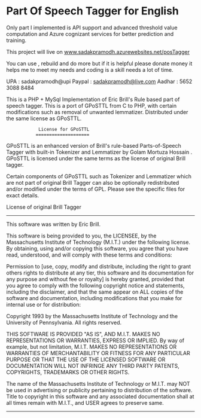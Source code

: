 # Part Of Speech Tagger for English

Only part I implemented is API support and advanced threshold value computation and Azure cognizant services for better prediction and training.

This project will live on www.sadakpramodh.azurewebsites.net/posTagger

You can use , rebuild and do more but if it is helpful please donate money it helps me to meet my needs and coding is a skill needs a lot of time.

UPA : sadakpramodh@upi
Paypal : sadakpramodh@live.com
Aadhar : 5652 3088 8484


This is a PHP + MySql Implementation of Eric Brill's Rule based part of speech tagger. This is a port of GPoSTTL from C to PHP, with certain modifications such as removal of unwanted lemmatizer. Distributed under the same license as GPoSTTL.


                License for GPoSTTL
               ====================

GPoSTTL is an enhanced version of Brill's rule-based Parts-of-Speech
Tagger with built-in Tokenizer and Lemmatizer by Golam Mortuza Hossain
<gmhossain at gmail.com>. GPoSTTL is licensed under the same terms as
the license of original Brill tagger. 

Certain components of GPoSTTL such as Tokenizer and Lemmatizer which
are not part of original Brill Tagger can also be optionally
redistributed and/or modified under the terms of GPL. Please see the
specific files for exact details.

License of original Brill Tagger
______________________________________________________________________

This software was written by Eric Brill.

This software is being provided to you, the LICENSEE, by the 
Massachusetts Institute of Technology (M.I.T.) under the following 
license.  By obtaining, using and/or copying this software, you agree 
that you have read, understood, and will comply with these terms and 
conditions:  

Permission to [use, copy, modify and distribute, including the right to 
grant others rights to distribute at any tier, this software and its 
documentation for any purpose and without fee or royalty] is hereby 
granted, provided that you agree to comply with the following copyright 
notice and statements, including the disclaimer, and that the same 
appear on ALL copies of the software and documentation, including 
modifications that you make for internal use or for distribution:


Copyright 1993 by the Massachusetts Institute of Technology and the
University of Pennsylvania.  All rights reserved.  

THIS SOFTWARE IS PROVIDED "AS IS", AND M.I.T. MAKES NO REPRESENTATIONS 
OR WARRANTIES, EXPRESS OR IMPLIED.  By way of example, but not 
limitation, M.I.T. MAKES NO REPRESENTATIONS OR WARRANTIES OF 
MERCHANTABILITY OR FITNESS FOR ANY PARTICULAR PURPOSE OR THAT THE USE OF 
THE LICENSED SOFTWARE OR DOCUMENTATION WILL NOT INFRINGE ANY THIRD PARTY 
PATENTS, COPYRIGHTS, TRADEMARKS OR OTHER RIGHTS.   

The name of the Massachusetts Institute of Technology or M.I.T. may NOT 
be used in advertising or publicity pertaining to distribution of the 
software.  Title to copyright in this software and any associated 
documentation shall at all times remain with M.I.T., and USER agrees to 
preserve same.  
______________________________________________________________________


